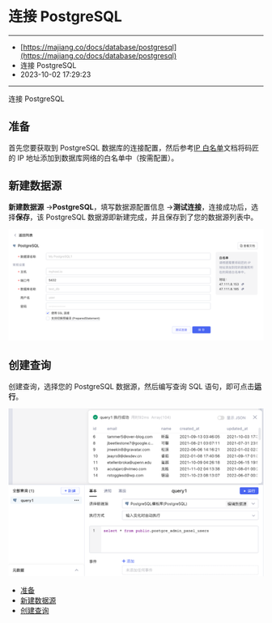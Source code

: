 # 连接 PostgreSQL

---

* [https://majiang.co/docs/database/postgresql](https://majiang.co/docs/database/postgresql)
* 连接 PostgreSQL
* 2023-10-02 17:29:23

---

连接 PostgreSQL

## 准备

首先您要获取到 PostgreSQL 数据库的连接配置，然后参考[IP 白名单](https://majiang.co/docs/ip-allowlist)文档将码匠的 IP 地址添加到数据库网络的白名单中（按需配置）。

## 新建数据源

**新建数据源** -> ​**PostgreSQL**​，填写数据源配置信息 -> ​**测试连接**​，连接成功后，选择​**保存**​，该 PostgreSQL 数据源即新建完成，并且保存到了您的数据源列表中。

​![](assets/postgresql-1-20231002172924-sl3qn5g.png)​

## 创建查询

创建查询，选择您的 PostgreSQL 数据源，然后编写查询 SQL 语句，即可点击​**运行**​。

​![](assets/postgresql-2-20231002172924-tn6jtyi.png)​

* [准备](https://majiang.co/docs/database/postgresql#%E5%87%86%E5%A4%87)
* [新建数据源](https://majiang.co/docs/database/postgresql#%E6%96%B0%E5%BB%BA%E6%95%B0%E6%8D%AE%E6%BA%90)
* [创建查询](https://majiang.co/docs/database/postgresql#%E5%88%9B%E5%BB%BA%E6%9F%A5%E8%AF%A2)
